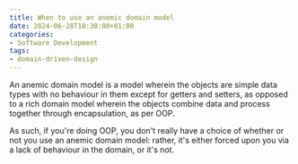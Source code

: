 ```yaml
---
title: When to use an anemic domain model
date: 2024-06-28T10:30:00+01:00
categories:
- Software Development
tags:
- domain-driven-design
---
```


An anemic domain model is a model wherein the objects are simple data types with no behaviour in them except for getters and setters, as opposed to a rich domain model wherein the objects combine data and process together through encapsulation, as per OOP.

As such, if you're doing OOP, you don't really have a choice of whether or not you use an anemic domain model: rather, it's either forced upon you via a lack of behaviour in the domain, or it's not.
